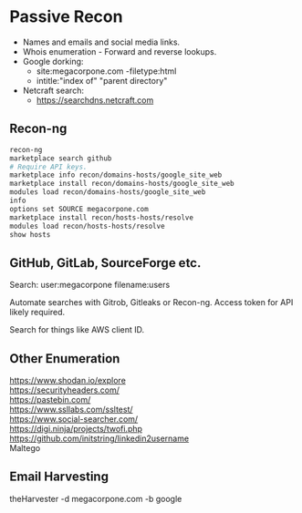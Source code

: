 # Passive Recon

- Names and emails and social media links.
- Whois enumeration - Forward and reverse lookups.
- Google dorking:
	- site:megacorpone.com -filetype:html
	- intitle:"index of" "parent directory"
- Netcraft search:
	- https://searchdns.netcraft.com

## Recon-ng

```bash
recon-ng
marketplace search github
# Require API keys.
marketplace info recon/domains-hosts/google_site_web
marketplace install recon/domains-hosts/google_site_web
modules load recon/domains-hosts/google_site_web
info
options set SOURCE megacorpone.com
marketplace install recon/hosts-hosts/resolve
modules load recon/hosts-hosts/resolve
show hosts
```

## GitHub, GitLab, SourceForge etc.

Search:
user:megacorpone filename:users

Automate searches with Gitrob, Gitleaks or Recon-ng. Access token for API likely required.

Search for things like AWS client ID.

## Other Enumeration

https://www.shodan.io/explore  
https://securityheaders.com/  
https://pastebin.com/  
https://www.ssllabs.com/ssltest/  
https://www.social-searcher.com/  
https://digi.ninja/projects/twofi.php  
https://github.com/initstring/linkedin2username  
Maltego

## Email Harvesting

theHarvester -d megacorpone.com -b google

